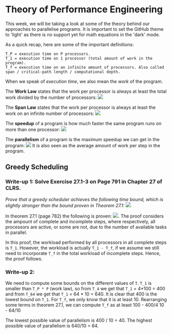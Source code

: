 # Theory of Performance Engineering
This week, we will be taking a look at some of the theory behind our approaches to parallelise programs. It is important to set the GitHub theme to 'light' as there is no support yet for math equations in the 'dark' mode.

As a quick recap, here are some of the important definitions:

    T_P = execution time on P processors.
    T_1 = execution time on 1 processor (total amount of work in the program).
    T_f = execution time on an infinite amount of processors. Also called span / critical-path length / computational depth.

When we speak of *execution time*, we also mean the *work* of the program.

The **Work Law** states that the work per processor is always at least the total work divided by the number of processors:
<img src="https://render.githubusercontent.com/render/math?math=T_p \geq \frac{T_1}{P}">

The **Span Law** states that the work per processor is always at least the work on an infinite number of processors:
<img src="https://render.githubusercontent.com/render/math?math=T_p \geq T_{\infty}">

The **speedup** of a program is how much faster the same program runs on more than one processor:
<img src="https://render.githubusercontent.com/render/math?math=\frac{T_1}{T_P}">

The **parallelism** of a program is the maximum speedup we can get in the program:
<img src="https://render.githubusercontent.com/render/math?math=\frac{T_1}{T_{\infty}}">
It is also seen as the average amount of work per step in the program.

## Greedy Scheduling

### Write-up 1: Solve Exercise 27.1-3 on Page 791 in Chapter 27 of CLRS.
*Prove that a greedy scheduler achieves the following time bound, which is slightly stronger than the bound proven in Theorem 27.1:*
<img src="https://render.githubusercontent.com/render/math?math=T_p \leq \frac{T_1 - T_{\infty}}{P} %2B T_{\infty}">

In theorem 27.1 (page 782) the following is proven: <img src="https://render.githubusercontent.com/render/math?math=T_{P} \leq \frac{T_{1}}{P} %2B T_{\infty}">. The proof considers the ampount of complete and incomplete steps, where respectively, all processors are active, or some are not, due to the number of available tasks in parallel.

In this proof, the workload performed by all processors in all complete steps is `T_1`. However, the workload is actually `T_1 - T_f`, if we assume we still need to incorporate `T_f` in the total workload of incomplete steps. Hence, the proof follows.


### Write-up 2: 
We need to compute some bounds on the different values of `T`. `T_1` is smaller than `T_P * P` (work law), so from `T_4` we get that `T_1` = 4*100 = 400 and from `T_64` we get that `T_1` = 64 * 10 = 640. It is clear that 400 is the lowest bound on `T_1`. For `T_f`, we only know that it is at least 10. Rearranging some terms in theorem 27.1, we can compute `T_f` as at least 100 - 400/4
10 - 64/10

The lowest possible value of parallelism is 400 / 10 = 40. The highest possible value of parallelism is 640/10 = 64.
